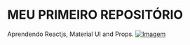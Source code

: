 # MEU PRIMEIRO REPOSITÓRIO
Aprendendo Reactjs, Material UI and Props.
[![Imagem](Imagem "Imagem")](https://drive.google.com/open?id=1kINtqME666R_uBf0Gg1sjEOAvy3CF64d "Imagem")
